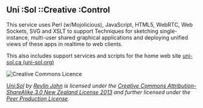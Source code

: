 ## Uni :Sol ::Creative :Control

This service uses Perl (w/Mojolicious), JavaScript, HTML5, WebRTC, Web Sockets, SVG and XSLT to support Techniques for sketching single-instance, multi-user shared graphical applications and deploying unified views of these apps in realtime to web clients.

This also includes support services and scripts for the home web site [uni-sol.ca (uni-sol.org)](http://uni-sol.ca)



![Creative Commons Licence](http://i.creativecommons.org/l/by-sa/3.0/nz/88x31.png) 

*[Uni:Sol](http://uni-sol.org) by [Revlin John](mailto:revlin@uni-sol.org) is licensed under the [Creative Commons Attribution-ShareAlike 3.0 New Zealand License 2013](http://creativecommons.org/licenses/by-sa/3.0/nz/deed.en_GB) and further licensed under the [Peer Production License](http://p2pfoundation.net/Peer_Production_License).*
